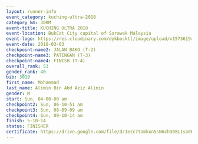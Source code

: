 ```yaml
--- 
layout: runner-info 
event_category: kuching-ultra-2018 
category_km: 30KM 
event-title: KUCHING ULTRA 2018 
event-location: BukCat City capital of Sarawak Malaysia 
event-logo: https://res.cloudinary.com/dykbosktl/image/upload/v1573619473/Logo/kuching-ultra-2018-logo_tlpvm5.png 
event-date: 2018-03-03 
checkpoint-name2: JALAN BAKO (T-2) 
checkpoint-name3: PATINGAN (T-3) 
checkpoint-name4: FINISH (T-4) 
overall_rank: 53
gender_rank: 40
bib: 3019
first_name: Mohammad
last_name: Alimin Bin Abd Aziz Alimin
gender: M
start: Sun, 04-00-00 am
checkpoint2: Sun, 06-10-51 am
checkpoint3: Sun, 08-09-09 am
checkpoint4: Sun, 09-10-14 am
finish: 5-10-14
status: FINISHER
certificate: https://drive.google.com/file/d/1ezc7tUmkxn5sN6ch308L1so0PeEwVk6w/view?usp=sharing
--- 
```

